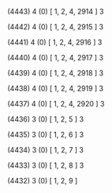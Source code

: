 (4443) 4 (0) [ 1, 2, 4, 2914 ] 3 


(4442) 4 (0) [ 1, 2, 4, 2915 ] 3 


(4441) 4 (0) [ 1, 2, 4, 2916 ] 3 


(4440) 4 (0) [ 1, 2, 4, 2917 ] 3 


(4439) 4 (0) [ 1, 2, 4, 2918 ] 3 


(4438) 4 (0) [ 1, 2, 4, 2919 ] 3 


(4437) 4 (0) [ 1, 2, 4, 2920 ] 3 


(4436) 3 (0) [ 1, 2, 5 ] 3 


(4435) 3 (0) [ 1, 2, 6 ] 3 


(4434) 3 (0) [ 1, 2, 7 ] 3 


(4433) 3 (0) [ 1, 2, 8 ] 3 


(4432) 3 (0) [ 1, 2, 9 ]  


